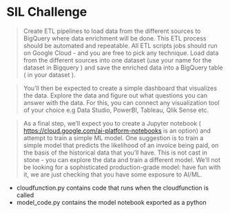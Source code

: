 # SIL Challenge
> Create ETL pipelines to load data from the different sources to BigQuery where data enrichment will be done. This ETL process should be automated and repeatable. All ETL scripts jobs should run on Google Cloud - and you are free to pick any technique. Load data from the different sources into one dataset (use your name for the dataset in Bigquery ) and save the enriched data into a BigQuery table ( in your dataset ). 

> You’ll then be expected to create a simple dashboard that visualizes the data. Explore the data and figure out what questions you can answer with the data. For this, you can connect any visualization tool of your choice e.g Data Studio, PowerBI, Tableau, Qlik Sense etc.

> As a final step, we’ll expect you to create a Jupyter notebook ( https://cloud.google.com/ai-platform-notebooks is an option) and attempt to train a simple ML model. One suggestion is to train a simple model that predicts the likelihood of an invoice being paid, on the basis of the historical data that you’ll have. This is not cast in stone - you can explore the data and train a different model. We’ll not be looking for a sophisticated production-grade model: have fun with it, we are just checking that you have some exposure to AI/ML.

- cloudfunction.py contains code that runs when the cloudfunction is called
- model_code.py contains the model notebook exported as a python